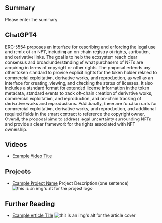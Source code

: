 ## Summary

Please enter the summary

## ChatGPT4

ERC-5554 proposes an interface for describing and enforcing the legal use and remix of an NFT, including an on-chain registry of rights, attribution, and derivative links. The goal is to help the ecosystem reach clear consensus and broad understanding of what purchasers of NFTs are acquiring in terms of copyright or other rights. The proposal extends any other token standard to provide explicit rights for the token holder related to commercial exploitation, derivative works, and reproduction, as well as an interface for creating, viewing, and checking the status of licenses. It also includes a standard format for extended license information in the token metadata, standard events to track off-chain creation of derivative works, commercial exploitation, and reproduction, and on-chain tracking of derivative works and reproductions. Additionally, there are function calls for commercial exploitation, derivative works, and reproduction, and additional required fields in the smart contract to reference the copyright owner. Overall, the proposal aims to address legal uncertainty surrounding NFTs and provide a clear framework for the rights associated with NFT ownership.

## Videos

- [Example Video Title](https://www.youtube.com/watch?v=TDGq4aeevgY)

## Projects

- [Example Project Name](https://xxxx.xxx/xxxxx) Project Description (one sentence) ![this is an img's alt for the project logo](https://xxxx.xxx/project-logo.xxx)

## Further Reading

- [Example Article Title](https://xxxx.xxx/xxxxx) ![this is an img's alt for the article cover](https://xxxx.xxx/article-cover.xxx)
